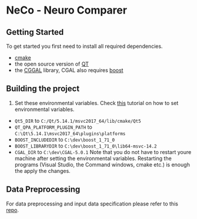 # NeCo - Neuro Comparer

## Getting Started
To get started you first need to install all required dependencies.
* [cmake](https://cmake.org/)
* the open source version of [QT](https://www.qt.io/download-open-source?hsCtaTracking=9f6a2170-a938-42df-a8e2-a9f0b1d6cdce%7C6cb0de4f-9bb5-4778-ab02-bfb62735f3e5)
* the [CGGAL](https://www.cgal.org/download.html) library, CGAL also requires [boost](https://www.boost.org/)

## Building the project
1. Set these environmental variables. Check [this](https://www.youtube.com/watch?v=bEroNNzqlF4) tutorial on how to set environmental variables. 
* `Qt5_DIR` to `C:/Qt/5.14.1/msvc2017_64/lib/cmake/Qt5`
* `QT_QPA_PLATFORM_PLUGIN_PATH` to `C:\Qt\5.14.1\msvc2017_64\plugins\platforms`
* `BOOST_INCLUDEDIR` to `C:\dev\boost_1_71_0`
* `BOOST_LIBRARYDIR` to `C:\dev\boost_1_71_0\lib64-msvc-14.2`
* `CGAL_DIR` to `C:\dev\CGAL-5.0.1`
Note that you do not have to restart youre machine after setting the environmental variables. Restarting the programs (Visual Studio, the Command windows, cmake etc.) is enough the apply the changes.  

## Data Preprocessing
For data preprocessing and input data specification please refer to this [repo](https://github.com/jakobtroidl/neco_convert). 



